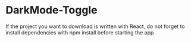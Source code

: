 # DarkMode-Toggle

If the project you want to download is written with React, do not forget to install dependencies with npm install before starting the app
